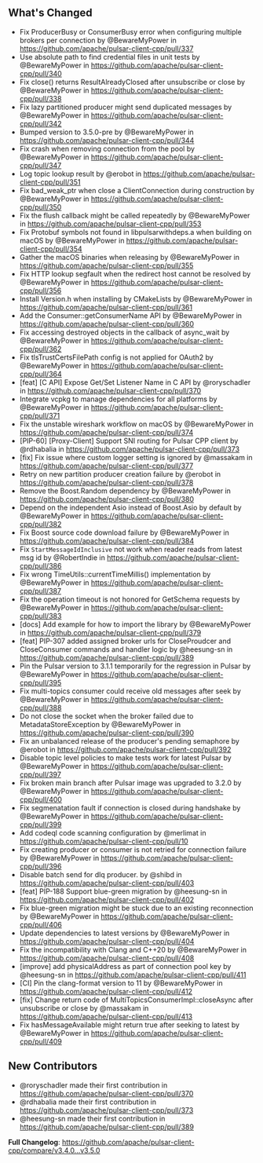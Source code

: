 ## What's Changed
* Fix ProducerBusy or ConsumerBusy error when configuring multiple brokers per connection by @BewareMyPower in https://github.com/apache/pulsar-client-cpp/pull/337
* Use absolute path to find credential files in unit tests by @BewareMyPower in https://github.com/apache/pulsar-client-cpp/pull/340
* Fix close() returns ResultAlreadyClosed after unsubscribe or close by @BewareMyPower in https://github.com/apache/pulsar-client-cpp/pull/338
* Fix lazy partitioned producer might send duplicated messages by @BewareMyPower in https://github.com/apache/pulsar-client-cpp/pull/342
* Bumped version to 3.5.0-pre by @BewareMyPower in https://github.com/apache/pulsar-client-cpp/pull/344
* Fix crash when removing connection from the pool by @BewareMyPower in https://github.com/apache/pulsar-client-cpp/pull/347
* Log topic lookup result by @erobot in https://github.com/apache/pulsar-client-cpp/pull/351
* Fix bad_weak_ptr when close a ClientConnection during construction by @BewareMyPower in https://github.com/apache/pulsar-client-cpp/pull/350
* Fix the flush callback might be called repeatedly by @BewareMyPower in https://github.com/apache/pulsar-client-cpp/pull/353
* Fix Protobuf symbols not found in libpulsarwithdeps.a when building on macOS by @BewareMyPower in https://github.com/apache/pulsar-client-cpp/pull/354
* Gather the macOS binaries when releasing by @BewareMyPower in https://github.com/apache/pulsar-client-cpp/pull/355
* Fix HTTP lookup segfault when the redirect host cannot be resolved by @BewareMyPower in https://github.com/apache/pulsar-client-cpp/pull/356
* Install Version.h when installing by CMakeLists by @BewareMyPower in https://github.com/apache/pulsar-client-cpp/pull/361
* Add the Consumer::getConsumerName API by @BewareMyPower in https://github.com/apache/pulsar-client-cpp/pull/360
* Fix accessing destroyed objects in the callback of async_wait by @BewareMyPower in https://github.com/apache/pulsar-client-cpp/pull/362
* Fix tlsTrustCertsFilePath config is not applied for OAuth2 by @BewareMyPower in https://github.com/apache/pulsar-client-cpp/pull/364
* [feat] [C API] Expose Get/Set Listener Name in C API by @roryschadler in https://github.com/apache/pulsar-client-cpp/pull/370
* Integrate vcpkg to manage dependencies for all platforms by @BewareMyPower in https://github.com/apache/pulsar-client-cpp/pull/371
* Fix the unstable wireshark workflow on macOS by @BewareMyPower in https://github.com/apache/pulsar-client-cpp/pull/374
* [PIP-60] [Proxy-Client] Support SNI routing for Pulsar CPP client by @rdhabalia in https://github.com/apache/pulsar-client-cpp/pull/373
* [fix] Fix issue where custom logger setting is ignored by @massakam in https://github.com/apache/pulsar-client-cpp/pull/377
* Retry on new partition producer creation failure by @erobot in https://github.com/apache/pulsar-client-cpp/pull/378
* Remove the Boost.Random dependency by @BewareMyPower in https://github.com/apache/pulsar-client-cpp/pull/380
* Depend on the independent Asio instead of Boost.Asio by default by @BewareMyPower in https://github.com/apache/pulsar-client-cpp/pull/382
* Fix Boost source code download failure by @BewareMyPower in https://github.com/apache/pulsar-client-cpp/pull/384
* Fix `StartMessageIdInclusive` not work when reader reads from latest msg id by @RobertIndie in https://github.com/apache/pulsar-client-cpp/pull/386
* Fix wrong TimeUtils::currentTimeMillis() implementation by @BewareMyPower in https://github.com/apache/pulsar-client-cpp/pull/387
* Fix the operation timeout is not honored for GetSchema requests by @BewareMyPower in https://github.com/apache/pulsar-client-cpp/pull/383
* [docs] Add example for how to import the library by @BewareMyPower in https://github.com/apache/pulsar-client-cpp/pull/379
* [feat] PIP-307 added assigned broker urls for CloseProudcer and CloseConsumer commands and handler logic by @heesung-sn in https://github.com/apache/pulsar-client-cpp/pull/389
* Pin the Pulsar version to 3.1.1 temporarily for the regression in Pulsar by @BewareMyPower in https://github.com/apache/pulsar-client-cpp/pull/395
* Fix multi-topics consumer could receive old messages after seek  by @BewareMyPower in https://github.com/apache/pulsar-client-cpp/pull/388
* Do not close the socket when the broker failed due to MetadataStoreException by @BewareMyPower in https://github.com/apache/pulsar-client-cpp/pull/390
* Fix an unbalanced release of the producer's pending semaphore by @erobot in https://github.com/apache/pulsar-client-cpp/pull/392
* Disable topic level policies to make tests work for latest Pulsar by @BewareMyPower in https://github.com/apache/pulsar-client-cpp/pull/397
* Fix broken main branch after Pulsar image was upgraded to 3.2.0 by @BewareMyPower in https://github.com/apache/pulsar-client-cpp/pull/400
* Fix segmenatation fault if connection is closed during handshake by @BewareMyPower in https://github.com/apache/pulsar-client-cpp/pull/399
* Add codeql code scanning configuration by @merlimat in https://github.com/apache/pulsar-client-cpp/pull/10
* Fix creating producer or consumer is not retried for connection failure by @BewareMyPower in https://github.com/apache/pulsar-client-cpp/pull/396
* Disable batch send for dlq producer. by @shibd in https://github.com/apache/pulsar-client-cpp/pull/403
* [feat] PIP-188 Support blue-green migration by @heesung-sn in https://github.com/apache/pulsar-client-cpp/pull/402
* Fix blue-green migration might be stuck due to an existing reconnection by @BewareMyPower in https://github.com/apache/pulsar-client-cpp/pull/406
* Update dependencies to latest versions by @BewareMyPower in https://github.com/apache/pulsar-client-cpp/pull/404
* Fix the incompatibility with Clang and C++20 by @BewareMyPower in https://github.com/apache/pulsar-client-cpp/pull/408
* [improve] add physicalAddress as part of connection pool key by @heesung-sn in https://github.com/apache/pulsar-client-cpp/pull/411
* [CI] Pin the clang-format version to 11 by @BewareMyPower in https://github.com/apache/pulsar-client-cpp/pull/412
* [fix] Change return code of MultiTopicsConsumerImpl::closeAsync after unsubscribe or close by @massakam in https://github.com/apache/pulsar-client-cpp/pull/413
* Fix hasMessageAvailable might return true after seeking to latest by @BewareMyPower in https://github.com/apache/pulsar-client-cpp/pull/409

## New Contributors
* @roryschadler made their first contribution in https://github.com/apache/pulsar-client-cpp/pull/370
* @rdhabalia made their first contribution in https://github.com/apache/pulsar-client-cpp/pull/373
* @heesung-sn made their first contribution in https://github.com/apache/pulsar-client-cpp/pull/389

**Full Changelog**: https://github.com/apache/pulsar-client-cpp/compare/v3.4.0...v3.5.0
